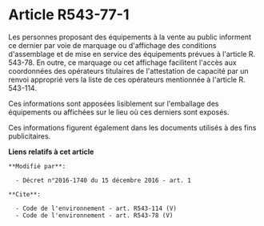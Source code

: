 # Article R543-77-1

Les personnes proposant des équipements à la vente au public informent ce dernier par voie de marquage ou d'affichage des
conditions d'assemblage et de mise en service des équipements prévues à l'article R. 543-78. En outre, ce marquage ou cet
affichage facilitent l'accès aux coordonnées des opérateurs titulaires de l'attestation de capacité par un renvoi approprié
vers la liste de ces opérateurs mentionnée à l'article R. 543-114. 

Ces informations sont apposées lisiblement sur l'emballage des équipements ou affichées sur le lieu où ces derniers sont
exposés. 

Ces informations figurent également dans les documents utilisés à des fins publicitaires.

**Liens relatifs à cet article**

	**Modifié par**:

	  - Décret n°2016-1740 du 15 décembre 2016 - art. 1

	**Cite**:

	  - Code de l'environnement - art. R543-114 (V)
	  - Code de l'environnement - art. R543-78 (V)

